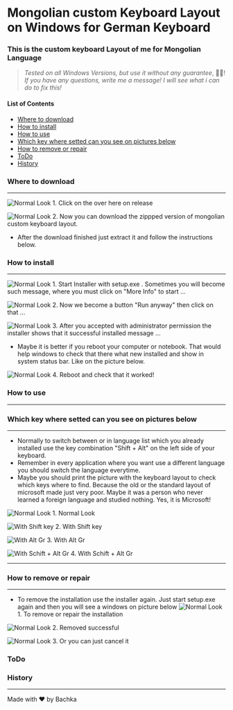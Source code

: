 # Mongolian custom Keyboard Layout on Windows for German Keyboard
### This is the custom keyboard Layout of me for Mongolian Language
>_Tested on all Windows Versions, but use it without any guarantee_, 🤣😂!
>_If you have any questions, write me a message! I will see what i can do to fix this!_

#### List of Contents

+ [Where to download](#where-to-download)
+ [How to install](#how-to-install)
+ [How to use](#how-to-use)
+ [Which key where setted can you see on pictures below](#which-key-where-setted-can-you-see-on-pictures-below)
+ [How to remove or repair](#how-to-remove-or-repair)
+ [ToDo](#todo)
+ [History](#history)

### Where to download
- - -

![Normal Look](images/de-20-how-to-download.jpg) 1. Click on the over here on release

![Normal Look](images/de-21-how-to-download.jpg) 2. Now you can download the zippped version of mongolian custom keyboard layout. 
+ After the download finished just extract it and follow the instructions below. 

### How to install
- - -
![Normal Look](images/de-01-to-install-click-on-more-info.jpg) 1. Start Installer with setup.exe . Sometimes you will become such message, where you must click on "More Info" to start ... <br>

![Normal Look](images/de-02-to-install-click-run-anyway.jpg) 2. Now we become a button "Run anyway" then click on that ... <br>

![Normal Look](images/de-03-Install-complete.jpg) 3. After you accepted with administrator permission the installer shows that it successful installed message ... <br>
+ Maybe it is better if you reboot your computer or notebook. That would help windows to check that there what new installed and show in system status bar. Like on the picture below.

![Normal Look](images/de-11-check-after-reboot.jpg) 4. Reboot and check that it worked!
### How to use
- - -

### Which key where setted can you see on pictures below
- - -
+ Normally to switch between or in language list which you already installed use the key combination "Shift + Alt" on the left side of your keyboard.
+ Remember in every application where you want use a different language you should switch the language everytime.
+ Maybe you should print the picture with the keyboard layout to check which keys where to find. Because the old or the standard layout of microsoft made just very poor. Maybe it was a person who never learned a foreign language and studied nothing. Yes, it is Microsoft!

![Normal Look](images/0_Normale_Ansicht.jpg) 1. Normal Look <br>

![With Shift key](images/1_Shft_Ansicht.jpg) 2. With Shift key <br>

![With Alt Gr](images/2_AltGr_Ansicht.jpg) 3. With Alt Gr <br>

![With Schift + Alt Gr](images/3_ShftAltGr_Ansicht.jpg) 4. With Schift + Alt Gr <br>


- - -

### How to remove or repair

- - - 
+ To remove the installation use the installer again. Just start setup.exe again and then you will see a windows on picture below
![Normal Look](images/de-07-Remove-or-repair.jpg) 1. To remove or repair the installation <br>

![Normal Look](images/de-10-install-complete.jpg) 2. Removed successful <br>

![Normal Look](images/de-09-Interrupt-installation.jpg) 3. Or you can just cancel it <br>

### ToDo

### History
- - -
Made with ❤ by Bachka 
